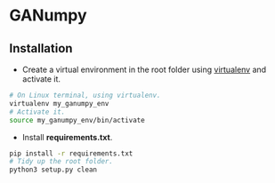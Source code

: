 # GANumpy 

## Installation

- Create a virtual environment in the root folder using [virtualenv][virtualenv] and activate it.

```bash
# On Linux terminal, using virtualenv.
virtualenv my_ganumpy_env
# Activate it.
source my_ganumpy_env/bin/activate
```

- Install **requirements.txt**.

```bash
pip install -r requirements.txt
# Tidy up the root folder.
python3 setup.py clean
```

<!---
Variables with links.
-->
[virtualenv]: https://packaging.python.org/guides/installing-using-pip-and-virtual-environments/
